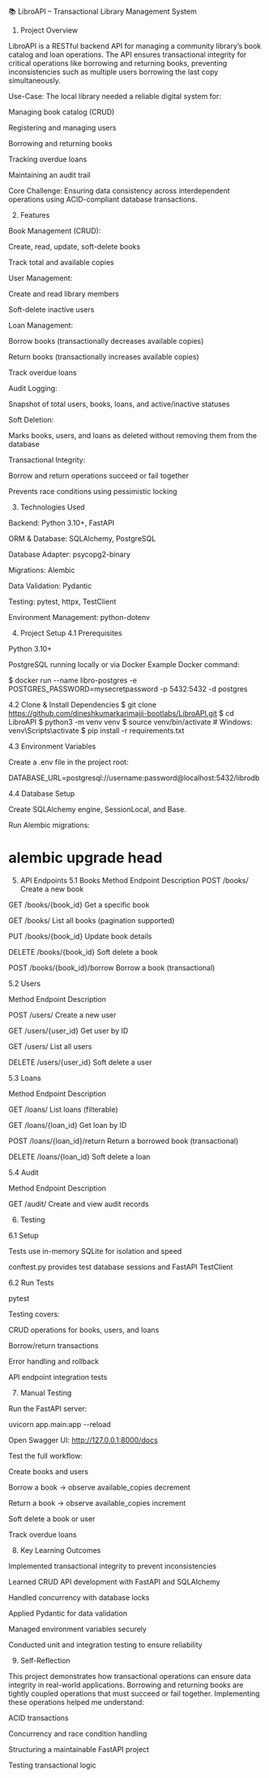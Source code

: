 📚 LibroAPI – Transactional Library Management System
1. Project Overview

LibroAPI is a RESTful backend API for managing a community library’s book catalog and loan operations. The API ensures transactional integrity for critical operations like borrowing and returning books, preventing inconsistencies such as multiple users borrowing the last copy simultaneously.

Use-Case:
The local library needed a reliable digital system for:

Managing book catalog (CRUD)

Registering and managing users

Borrowing and returning books

Tracking overdue loans

Maintaining an audit trail

Core Challenge:
Ensuring data consistency across interdependent operations using ACID-compliant database transactions.

2. Features

Book Management (CRUD):

Create, read, update, soft-delete books

Track total and available copies

User Management:

Create and read library members

Soft-delete inactive users

Loan Management:

Borrow books (transactionally decreases available copies)

Return books (transactionally increases available copies)

Track overdue loans

Audit Logging:

Snapshot of total users, books, loans, and active/inactive statuses

Soft Deletion:

Marks books, users, and loans as deleted without removing them from the database

Transactional Integrity:

Borrow and return operations succeed or fail together

Prevents race conditions using pessimistic locking

3. Technologies Used

Backend: Python 3.10+, FastAPI

ORM & Database: SQLAlchemy, PostgreSQL

Database Adapter: psycopg2-binary

Migrations: Alembic

Data Validation: Pydantic

Testing: pytest, httpx, TestClient

Environment Management: python-dotenv

4. Project Setup
4.1 Prerequisites

Python 3.10+

PostgreSQL running locally or via Docker
Example Docker command:

$ docker run --name libro-postgres -e POSTGRES_PASSWORD=mysecretpassword -p 5432:5432 -d postgres

4.2 Clone & Install Dependencies
$ git clone https://github.com/dineshkumarkarimajji-bootlabs/LibroAPI.git
$ cd LibroAPI
$ python3 -m venv venv
$ source venv/bin/activate  # Windows: venv\Scripts\activate
$ pip install -r requirements.txt

4.3 Environment Variables

Create a .env file in the project root:

DATABASE_URL=postgresql://username:password@localhost:5432/librodb

4.4 Database Setup

Create SQLAlchemy engine, SessionLocal, and Base.

Run Alembic migrations:

# alembic upgrade head
5. API Endpoints
5.1 Books
Method	Endpoint	Description
POST	/books/	Create a new book

GET	/books/{book_id}	Get a specific book

GET	/books/	List all books (pagination supported)

PUT	/books/{book_id}	Update book details

DELETE	/books/{book_id}	Soft delete a book

POST	/books/{book_id}/borrow	Borrow a book (transactional)

5.2 Users

Method	Endpoint	Description

POST	/users/	Create a new user

GET	/users/{user_id}	Get user by ID

GET	/users/	List all users

DELETE	/users/{user_id}	Soft delete a user

5.3 Loans

Method	Endpoint	Description

GET	/loans/	List loans (filterable)

GET	/loans/{loan_id}	Get loan by ID

POST	/loans/{loan_id}/return	Return a borrowed book (transactional)

DELETE	/loans/{loan_id}	Soft delete a loan

5.4 Audit

Method	Endpoint	Description

GET	/audit/	Create and view audit records

6. Testing
   
6.1 Setup

Tests use in-memory SQLite for isolation and speed

conftest.py provides test database sessions and FastAPI TestClient

6.2 Run Tests

pytest

Testing covers:

CRUD operations for books, users, and loans

Borrow/return transactions

Error handling and rollback

API endpoint integration tests

7. Manual Testing

Run the FastAPI server:

uvicorn app.main:app --reload


Open Swagger UI: http://127.0.0.1:8000/docs

Test the full workflow:

Create books and users

Borrow a book → observe available_copies decrement

Return a book → observe available_copies increment

Soft delete a book or user

Track overdue loans

8. Key Learning Outcomes

Implemented transactional integrity to prevent inconsistencies

Learned CRUD API development with FastAPI and SQLAlchemy

Handled concurrency with database locks

Applied Pydantic for data validation

Managed environment variables securely

Conducted unit and integration testing to ensure reliability

9. Self-Reflection

This project demonstrates how transactional operations can ensure data integrity in real-world applications. Borrowing and returning books are tightly coupled operations that must succeed or fail together. Implementing these operations helped me understand:

ACID transactions

Concurrency and race condition handling

Structuring a maintainable FastAPI project

Testing transactional logic
